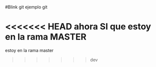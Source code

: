 #Blink git
ejemplo git

<<<<<<< HEAD
ahora SI que estoy en la rama MASTER
=======
estoy en la rama master
>>>>>>> dev
